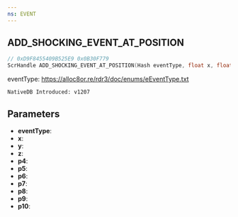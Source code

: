 ```yaml
---
ns: EVENT
---
```

## ADD_SHOCKING_EVENT_AT_POSITION

```c
// 0xD9F8455409B525E9 0x0B30F779
ScrHandle ADD_SHOCKING_EVENT_AT_POSITION(Hash eventType, float x, float y, float z, float p4, float p5, float p6, float p7, float p8, int p9, int p10);
```

eventType: https://alloc8or.re/rdr3/doc/enums/eEventType.txt

```
NativeDB Introduced: v1207
```

## Parameters
* **eventType**:
* **x**:
* **y**:
* **z**:
* **p4**:
* **p5**:
* **p6**:
* **p7**:
* **p8**:
* **p9**:
* **p10**:
